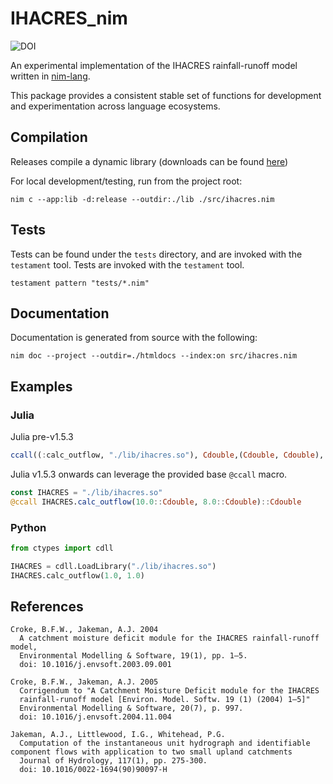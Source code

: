 # IHACRES_nim

![DOI](https://zenodo.org/badge/280612089.svg)

An experimental implementation of the IHACRES rainfall-runoff model written in 
[nim-lang](https://nim-lang.org/).

This package provides a consistent stable set of functions for development and 
experimentation across language ecosystems.


## Compilation

Releases compile a dynamic library (downloads can be found [here](https://github.com/ConnectedSystems/ihacres_nim/releases))

For local development/testing, run from the project root:

`nim c --app:lib -d:release --outdir:./lib ./src/ihacres.nim`


## Tests

Tests can be found under the `tests` directory, and are invoked with the `testament` tool.
Tests are invoked with the `testament` tool.

`testament pattern "tests/*.nim"`


## Documentation

Documentation is generated from source with the following:

`nim doc --project --outdir=./htmldocs --index:on src/ihacres.nim`

## Examples

### Julia

Julia pre-v1.5.3

```julia
ccall((:calc_outflow, "./lib/ihacres.so"), Cdouble,(Cdouble, Cdouble), 1.0, 1.0)
```

Julia v1.5.3 onwards can leverage the provided base `@ccall` macro.

```julia
const IHACRES = "./lib/ihacres.so"
@ccall IHACRES.calc_outflow(10.0::Cdouble, 8.0::Cdouble)::Cdouble
```


### Python

```python
from ctypes import cdll

IHACRES = cdll.LoadLibrary("./lib/ihacres.so")
IHACRES.calc_outflow(1.0, 1.0)
```

References
----------
    Croke, B.F.W., Jakeman, A.J. 2004
      A catchment moisture deficit module for the IHACRES rainfall-runoff model, 
      Environmental Modelling & Software, 19(1), pp. 1–5. 
      doi: 10.1016/j.envsoft.2003.09.001

    Croke, B.F.W., Jakeman, A.J. 2005
      Corrigendum to "A Catchment Moisture Deficit module for the IHACRES 
      rainfall-runoff model [Environ. Model. Softw. 19 (1) (2004) 1–5]"
      Environmental Modelling & Software, 20(7), p. 997.
      doi: 10.1016/j.envsoft.2004.11.004

    Jakeman, A.J., Littlewood, I.G., Whitehead, P.G.
      Computation of the instantaneous unit hydrograph and identifiable component flows with application to two small upland catchments
      Journal of Hydrology, 117(1), pp. 275-300.
      doi: 10.1016/0022-1694(90)90097-H
    